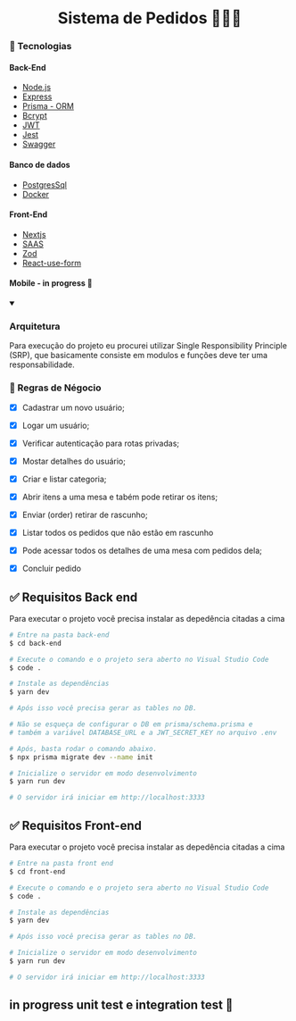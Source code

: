 <h1 align="center"> Sistema de Pedidos 👩🏾‍🍳 </h1>

### 🚀 Tecnologias

#### Back-End

-  [Node.js](https://nodejs.org/en/)
-  [Express](https://expressjs.com/)
-  [Prisma - ORM](https://www.prisma.io/)
-  [Bcrypt](https://www.npmjs.com/package/bcrypt)
-  [JWT](https://jwt.io/)
-  [Jest](https://jestjs.io)
-  [Swagger](https://swagger.io/)


#### Banco de dados

- [PostgresSql](https://www.postgresql.org/)
- [Docker](https://www.docker.com)

#### Front-End 

- [Nextjs](https://nextjs.org/)
- [SAAS](https://sass-lang.com/)
- [Zod](https://zod.dev/)
- [React-use-form](https://react-hook-form.com/api/Useform/)

#### Mobile - in progress 🚧

<details open>
  <summary><h3>Arquitetura </h3></summary>
Para execução do projeto eu procurei utilizar Single Responsibility Principle (SRP), que basicamente consiste 
em modulos e funções deve ter uma responsabilidade.
  
</details>  


### 📃 Regras de Négocio

- [x] Cadastrar um novo usuário;
- [x] Logar um usuário;
- [x] Verificar autenticação para rotas privadas;
- [x] Mostar detalhes do usuário;
- [x] Criar e listar categoria;
- [x] Abrir itens a uma mesa e tabém pode retirar os itens;
- [x] Enviar (order) retirar de rascunho;
- [x] Listar todos os pedidos que não estão em rascunho 
- [x] Pode acessar todos os detalhes de uma mesa com pedidos dela;
- [x] Concluir pedido


## ✅ Requisitos Back end

Para executar o projeto você precisa instalar as depedência citadas a cima 

```bash
# Entre na pasta back-end
$ cd back-end

# Execute o comando e o projeto sera aberto no Visual Studio Code
$ code .

# Instale as dependências
$ yarn dev

# Após isso você precisa gerar as tables no DB.

# Não se esqueça de configurar o DB em prisma/schema.prisma e
# também a variável DATABASE_URL e a JWT_SECRET_KEY no arquivo .env

# Após, basta rodar o comando abaixo.
$ npx prisma migrate dev --name init

# Inicialize o servidor em modo desenvolvimento
$ yarn run dev

# O servidor irá iniciar em http://localhost:3333
```

## ✅ Requisitos Front-end

Para executar o projeto você precisa instalar as depedência citadas a cima 

```bash
# Entre na pasta front end
$ cd front-end

# Execute o comando e o projeto sera aberto no Visual Studio Code
$ code .

# Instale as dependências
$ yarn dev

# Após isso você precisa gerar as tables no DB.

# Inicialize o servidor em modo desenvolvimento
$ yarn run dev

# O servidor irá iniciar em http://localhost:3333
```

## in progress unit test e integration test 🚧

